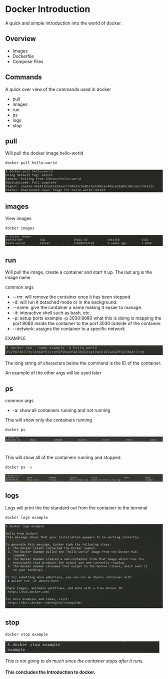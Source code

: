 # Docker Introduction
A quick and simple introduction into the world of docker.

## Overview 
* Images
* Dockerfile
* Compose Files


## Commands
A quick over view of the commands used in docker
* pull
* images
* run
* ps
* logs
* stop

## pull
Will pull the docker image hello-world
```bash
docker pull hello-world
```
![Pulling hello world](images/hw1.PNG)

## images
View images
```bash
docker images 
```
![Images view](images/hw2.PNG)

## run
Will pull the image, create a container and start it up. The last arg is the image name 

common args
* --rm: will remove the container once it has been stopped.
* -d: will run it detached mode or in the background.
* --name: give the container a name making it easier to manage.
* -it: interactive shell such as bash, etc.
* -p: setup ports example -p 3030:8080 what this is doing is mapping the port 8080 inside the container to the port 3030 outside of the container.
* --network: assigns the container to a specific network


EXAMPLE

![run view](images/hw3.PNG)

The long string of characters below the command is the ID of the container.

An example of the other args will be used later

## ps
common args
* -a: show all containers running and not running

This will show only the containers running

```bash
docker ps
```

![ps view](images/hw4.PNG)

#

This will show all of the containers running and stopped.

```bash
docker ps -a
```

![ps view](images/hw5.PNG)

## logs
Logs will print the the standard out from the container to the terminal
```bash
docker logs example
```
![ps view](images/hw6.PNG)

## stop
```bash
docker stop example
```
![ps view](images/hw7.PNG)

*This is not going to do much since the container stops after it runs.*

#### This concludes the Introduction to docker.
